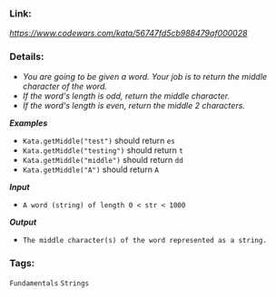 ### Link:
*https://www.codewars.com/kata/56747fd5cb988479af000028*

### Details:
* *You are going to be given a word. Your job is to return the middle character of the word.*
* *If the word's length is odd, return the middle character.* 
* *If the word's length is even, return the middle 2 characters.*

***Examples***
* `Kata.getMiddle("test")` should return `es`
* `Kata.getMiddle("testing")` should return `t`
* `Kata.getMiddle("middle")` should return `dd`
* `Kata.getMiddle("A")` should return `A`

***Input***
* `A word (string) of length 0 < str < 1000`

***Output***
* `The middle character(s) of the word represented as a string.`

### Tags:
`Fundamentals` `Strings`